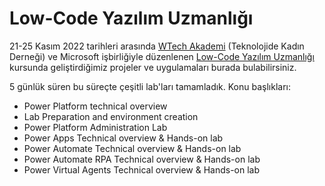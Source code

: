 # Low-Code Yazılım Uzmanlığı

21-25 Kasım 2022 tarihleri arasında [WTech Akademi](https://www.wtechplatform.com/tr) (Teknolojide Kadın Derneği) ve Microsoft işbirliğiyle düzenlenen [Low-Code Yazılım Uzmanlığı](https://www.wtechplatform.com/tr/low-code-yazilim-uzmani-1) kursunda geliştirdiğimiz projeler ve uygulamaları burada bulabilirsiniz.

5 günlük süren bu süreçte çeşitli lab'ları tamamladık. Konu başlıkları: 

+ Power Platform technical overview
+ Lab Preparation and environment creation
+ Power Platform Administration Lab
+ Power Apps Technical overview & Hands-on lab
+ Power Automate Technical overview & Hands-on lab
+ Power Automate RPA Technical overview & Hands-on lab
+ Power Virtual Agents Technical overview & Hands-on lab


